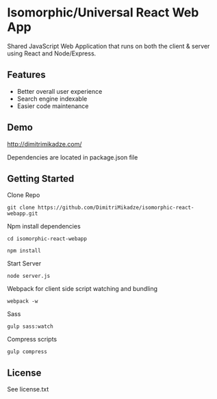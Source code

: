 # Isomorphic/Universal React Web App

Shared JavaScript Web Application that runs on both the client & server using React and Node/Express.

## Features

- Better overall user experience
- Search engine indexable
- Easier code maintenance

## Demo

http://dimitrimikadze.com/

Dependencies are located in package.json file

## Getting Started

Clone Repo

````
git clone https://github.com/DimitriMikadze/isomorphic-react-webapp.git
````

Npm install dependencies

````
cd isomorphic-react-webapp 

npm install
````

Start Server

````
node server.js
````

Webpack for client side script watching and bundling

````
webpack -w
````

Sass

````
gulp sass:watch
````

Compress scripts

````
gulp compress
````

## License

See license.txt
